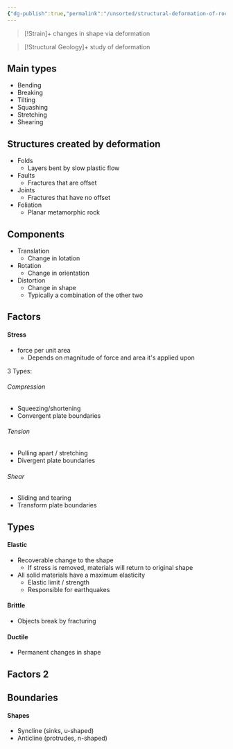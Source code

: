```yaml
---
{"dg-publish":true,"permalink":"/unsorted/structural-deformation-of-rocks/"}
---
```



> [!Strain]+
> changes in shape via deformation

> [!Structural Geology]+
> study of deformation

## Main types
- Bending
- Breaking
- Tilting
- Squashing
- Stretching
- Shearing

## Structures created by deformation
- Folds
	- Layers bent by slow plastic flow
- Faults
	- Fractures that are offset
- Joints
	- Fractures that have no offset
- Foliation
	- Planar metamorphic rock

## Components
- Translation
	- Change in lotation
- Rotation
	- Change in orientation
- Distortion
	- Change in shape
	- Typically a combination of the other two

## Factors

#### Stress
- force per unit area
	- Depends on magnitude of force and area it's applied upon

3 Types:
###### Compression
- Squeezing/shortening
- Convergent plate boundaries
###### Tension
- Pulling apart / stretching
- Divergent plate boundaries
###### Shear
- Sliding and tearing
- Transform plate boundaries


## Types 

#### Elastic
- Recoverable change to the shape
	- If stress is removed, materials will return to original shape
- All solid materials have a maximum elasticity
	- Elastic limit / strength
	- Responsible for earthquakes

#### Brittle
- Objects break by fracturing

#### Ductile
- Permanent changes in shape


## Factors 2

## Boundaries

#### Shapes
- Syncline (sinks, u-shaped)
- Anticline (protrudes, n-shaped)